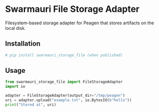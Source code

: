 # Swarmauri File Storage Adapter

Filesystem-based storage adapter for Peagen that stores artifacts on the local disk.

## Installation

```bash
# pip install swarmauri_storage_file (when published)
```

## Usage

```python
from swarmauri_storage_file import FileStorageAdapter
import io

adapter = FileStorageAdapter(output_dir="/tmp/peagen")
uri = adapter.upload("example.txt", io.BytesIO(b"hello"))
print("Stored at", uri)
```
